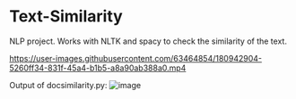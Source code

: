 # Text-Similarity
NLP project. Works with NLTK and spacy to check the similarity of the text.  

https://user-images.githubusercontent.com/63464854/180942904-5260ff34-831f-45a4-b1b5-a8a90ab388a0.mp4

Output of docsimilarity.py:
![image](https://user-images.githubusercontent.com/63464854/180946203-b1b78b25-c6f4-425b-95c9-b6f0518ccc26.png)
